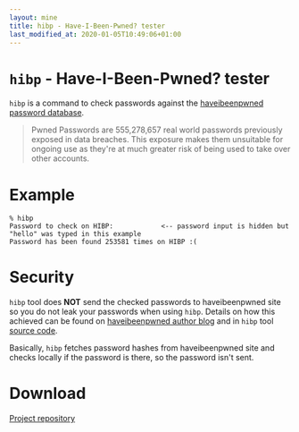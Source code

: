 ```yaml
---
layout: mine
title: hibp - Have-I-Been-Pwned? tester
last_modified_at: 2020-01-05T10:49:06+01:00
---
```


# `hibp` - Have-I-Been-Pwned? tester

`hibp` is a command to check passwords against the [haveibeenpwned password database](https://haveibeenpwned.com/Passwords).

> Pwned Passwords are 555,278,657 real world passwords previously exposed in data breaches. This exposure makes them unsuitable for ongoing use as they're at much greater risk of being used to take over other accounts.

# Example

	% hibp
	Password to check on HIBP:            <-- password input is hidden but "hello" was typed in this example
	Password has been found 253581 times on HIBP :(

# Security

`hibp` tool does **NOT** send the checked passwords to haveibeenpwned site so you do not leak your passwords when using `hibp`.
Details on how this achieved can be found on [haveibeenpwned author blog](https://www.troyhunt.com/ive-just-launched-pwned-passwords-version-2/#cloudflareprivacyandkanonymity) and in `hibp` tool [source code](https://github.com/hydrargyrum/attic/blob/master/hibp/hibp).

Basically, `hibp` fetches password hashes from haveibeenpwned site and checks locally if the password is there, so the password isn't sent.

# Download

[Project repository](https://github.com/hydrargyrum/attic/tree/master/hibp)
